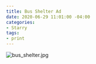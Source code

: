 ```yaml
---
title: Bus Shelter Ad
date: 2020-06-29 11:01:00 -04:00
categories:
- Starry
tags:
- print
---
```


![bus_shelter.jpg](/uploads/bus_shelter.jpg)